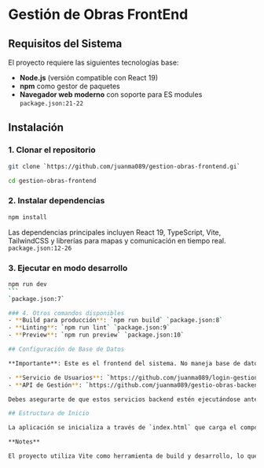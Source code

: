 # Gestión de Obras FrontEnd

## Requisitos del Sistema

El proyecto requiere las siguientes tecnologías base:

- **Node.js** (versión compatible con React 19)
- **npm** como gestor de paquetes
- **Navegador web moderno** con soporte para ES modules `package.json:21-22`

## Instalación

### 1. Clonar el repositorio

```bash
git clone `https://github.com/juanma089/gestion-obras-frontend.gi`
```

```bash
cd gestion-obras-frontend
```

### 2. Instalar dependencias

```bash
npm install
```

Las dependencias principales incluyen React 19, TypeScript, Vite, TailwindCSS y librerías para mapas y comunicación en tiempo real. `package.json:12-26`

### 3. Ejecutar en modo desarrollo

````bash
npm run dev
```
`package.json:7`

### 4. Otros comandos disponibles
- **Build para producción**: `npm run build` `package.json:8`
- **Linting**: `npm run lint` `package.json:9`
- **Preview**: `npm run preview` `package.json:10`

## Configuración de Base de Datos

**Importante**: Este es el frontend del sistema. No maneja base de datos directamente, sino que se conecta a servicios backend externos:

- **Servicio de Usuarios**: `https://github.com/juanma089/login-gestion-obras.git`
- **API de Gestión**: `https://github.com/juanma089/gestio-obras-backend.git`

Debes asegurarte de que estos servicios backend estén ejecutándose antes de usar la aplicación frontend.

## Estructura de Inicio

La aplicación se inicializa a través de `index.html` que carga el componente principal desde `main.tsx`. `main.tsx:20-31`

**Notes**

El proyecto utiliza Vite como herramienta de build y desarrollo, lo que proporciona hot reload automático. La aplicación está configurada con React Query para manejo de estado del servidor, autenticación basada en contexto, y soporte para mapas interactivos con Leaflet. Para un funcionamiento completo, necesitarás configurar los servicios backend correspondientes que manejan la lógica de negocio y persistencia de datos.
